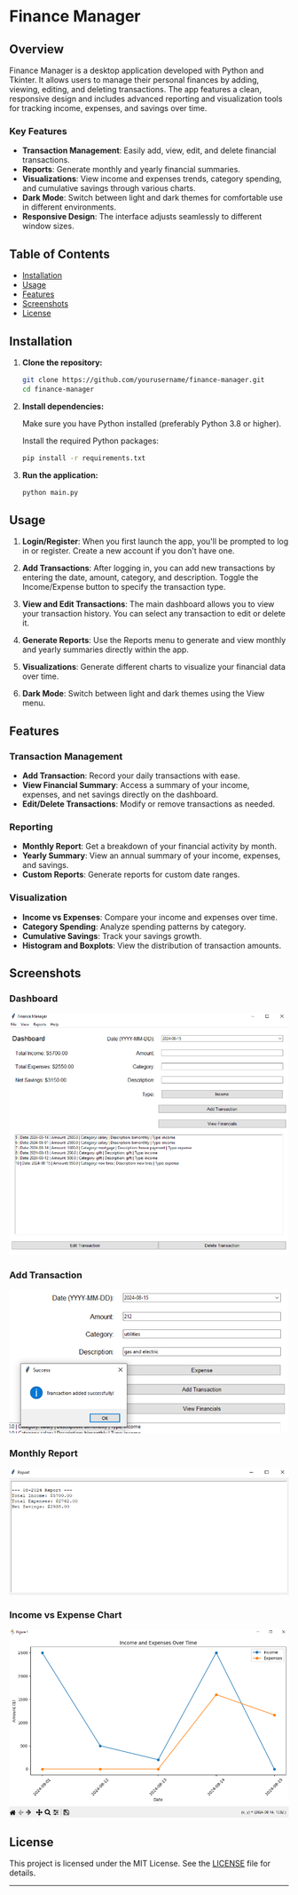 # Finance Manager

## Overview

Finance Manager is a desktop application developed with Python and Tkinter. It allows users to manage their personal finances by adding, viewing, editing, and deleting transactions. The app features a clean, responsive design and includes advanced reporting and visualization tools for tracking income, expenses, and savings over time. 

### Key Features

- **Transaction Management**: Easily add, view, edit, and delete financial transactions.
- **Reports**: Generate monthly and yearly financial summaries.
- **Visualizations**: View income and expenses trends, category spending, and cumulative savings through various charts.
- **Dark Mode**: Switch between light and dark themes for comfortable use in different environments.
- **Responsive Design**: The interface adjusts seamlessly to different window sizes.

## Table of Contents

- [Installation](#installation)
- [Usage](#usage)
- [Features](#features)
- [Screenshots](#screenshots)
- [License](#license)

## Installation

1. **Clone the repository:**

    ```bash
    git clone https://github.com/yourusername/finance-manager.git
    cd finance-manager
    ```

2. **Install dependencies:**

    Make sure you have Python installed (preferably Python 3.8 or higher).

    Install the required Python packages:

    ```bash
    pip install -r requirements.txt
    ```

3. **Run the application:**

    ```bash
    python main.py
    ```

## Usage

1. **Login/Register**: When you first launch the app, you'll be prompted to log in or register. Create a new account if you don't have one.

2. **Add Transactions**: After logging in, you can add new transactions by entering the date, amount, category, and description. Toggle the Income/Expense button to specify the transaction type.

3. **View and Edit Transactions**: The main dashboard allows you to view your transaction history. You can select any transaction to edit or delete it.

4. **Generate Reports**: Use the Reports menu to generate and view monthly and yearly summaries directly within the app.

5. **Visualizations**: Generate different charts to visualize your financial data over time.

6. **Dark Mode**: Switch between light and dark themes using the View menu.

## Features

### Transaction Management

- **Add Transaction**: Record your daily transactions with ease.
- **View Financial Summary**: Access a summary of your income, expenses, and net savings directly on the dashboard.
- **Edit/Delete Transactions**: Modify or remove transactions as needed.

### Reporting

- **Monthly Report**: Get a breakdown of your financial activity by month.
- **Yearly Summary**: View an annual summary of your income, expenses, and savings.
- **Custom Reports**: Generate reports for custom date ranges.

### Visualization

- **Income vs Expenses**: Compare your income and expenses over time.
- **Category Spending**: Analyze spending patterns by category.
- **Cumulative Savings**: Track your savings growth.
- **Histogram and Boxplots**: View the distribution of transaction amounts.

## Screenshots

### Dashboard

![Dashboard](screenshots/dashboard.PNG)

### Add Transaction

![Add Transaction](screenshots/add_transaction.PNG)

### Monthly Report

![Monthly Report](screenshots/monthly_report.PNG)

### Income vs Expense Chart

![Income vs Expense](screenshots/income_vs_expense.PNG)

## License

This project is licensed under the MIT License. See the [LICENSE](LICENSE) file for details.

---

